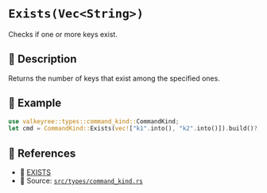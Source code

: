 # `Exists(Vec<String>)`

Checks if one or more keys exist.

## 🧩 Description
Returns the number of keys that exist among the specified ones.

## 🧠 Example
```rust
use valkeyree::types::command_kind::CommandKind;
let cmd = CommandKind::Exists(vec!["k1".into(), "k2".into()]).build()?;
```

## 🔗 References
- 📘 [EXISTS](https://valkey.io/commands/exists/)
- 🧾 Source: [`src/types/command_kind.rs`](../../src/types/command_kind.rs)
